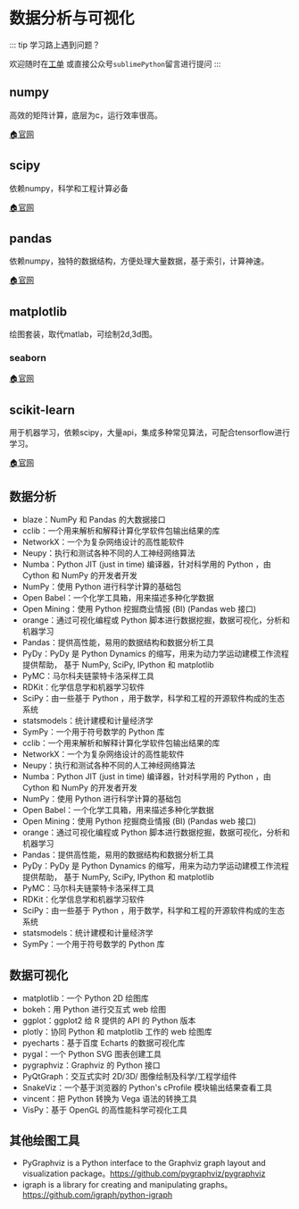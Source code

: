 # 数据分析与可视化

::: tip 学习路上遇到问题？

欢迎随时在[工单](https://github.com/de8ug/spt/issues)
或直接公众号`sublimePython`留言进行提问
:::

## numpy
高效的矩阵计算，底层为c，运行效率很高。

[🏠官网]()

## scipy
依赖numpy，科学和工程计算必备

[🏠官网]()

## pandas
依赖numpy，独特的数据结构，方便处理大量数据，基于索引，计算神速。

[🏠官网](https://pandas.pydata.org/pandas-docs/stable/?v=20190328114754)

## matplotlib
绘图套装，取代matlab，可绘制2d,3d图。


### seaborn

[🏠官网](https://seaborn.pydata.org/)

## scikit-learn
用于机器学习，依赖scipy，大量api，集成多种常见算法，可配合tensorflow进行学习。

[🏠官网]()



## 数据分析
* blaze：NumPy 和 Pandas 的大数据接口
* cclib：一个用来解析和解释计算化学软件包输出结果的库
* NetworkX：一个为复杂网络设计的高性能软件
* Neupy：执行和测试各种不同的人工神经网络算法
* Numba：Python JIT (just in time) 编译器，针对科学用的 Python ，由Cython 和 NumPy 的开发者开发
* NumPy：使用 Python 进行科学计算的基础包
* Open Babel：一个化学工具箱，用来描述多种化学数据
* Open Mining：使用 Python 挖掘商业情报 (BI) (Pandas web 接口)
* orange：通过可视化编程或 Python 脚本进行数据挖掘，数据可视化，分析和机器学习
* Pandas：提供高性能，易用的数据结构和数据分析工具
* PyDy：PyDy 是 Python Dynamics 的缩写，用来为动力学运动建模工作流程提供帮助， 基于 NumPy, SciPy, IPython 和 matplotlib
* PyMC：马尔科夫链蒙特卡洛采样工具
* RDKit：化学信息学和机器学习软件
* SciPy：由一些基于 Python ，用于数学，科学和工程的开源软件构成的生态系统
* statsmodels：统计建模和计量经济学
* SymPy：一个用于符号数学的 Python 库
* cclib：一个用来解析和解释计算化学软件包输出结果的库
* NetworkX：一个为复杂网络设计的高性能软件
* Neupy：执行和测试各种不同的人工神经网络算法
* Numba：Python JIT (just in time) 编译器，针对科学用的 Python ，由Cython 和 NumPy 的开发者开发
* NumPy：使用 Python 进行科学计算的基础包
* Open Babel：一个化学工具箱，用来描述多种化学数据
* Open Mining：使用 Python 挖掘商业情报 (BI) (Pandas web 接口)
* orange：通过可视化编程或 Python 脚本进行数据挖掘，数据可视化，分析和机器学习
* Pandas：提供高性能，易用的数据结构和数据分析工具
* PyDy：PyDy 是 Python Dynamics 的缩写，用来为动力学运动建模工作流程提供帮助， 基于 NumPy, SciPy, IPython 和 matplotlib
* PyMC：马尔科夫链蒙特卡洛采样工具
* RDKit：化学信息学和机器学习软件
* SciPy：由一些基于 Python ，用于数学，科学和工程的开源软件构成的生态系统
* statsmodels：统计建模和计量经济学
* SymPy：一个用于符号数学的 Python 库

## 数据可视化
* matplotlib：一个 Python 2D 绘图库
* bokeh：用 Python 进行交互式 web 绘图
* ggplot：ggplot2 给 R 提供的 API 的 Python 版本
* plotly：协同 Python 和 matplotlib 工作的 web 绘图库
* pyecharts：基于百度 Echarts 的数据可视化库
* pygal：一个 Python SVG 图表创建工具
* pygraphviz：Graphviz 的 Python 接口
* PyQtGraph：交互式实时 2D/3D/ 图像绘制及科学/工程学组件
* SnakeViz：一个基于浏览器的 Python's cProfile 模块输出结果查看工具
* vincent：把 Python 转换为 Vega 语法的转换工具
* VisPy：基于 OpenGL 的高性能科学可视化工具

## 其他绘图工具

* PyGraphviz is a Python interface to the Graphviz graph layout and visualization package。https://github.com/pygraphviz/pygraphviz 
* igraph is a library for creating and manipulating graphs。https://github.com/igraph/python-igraph



